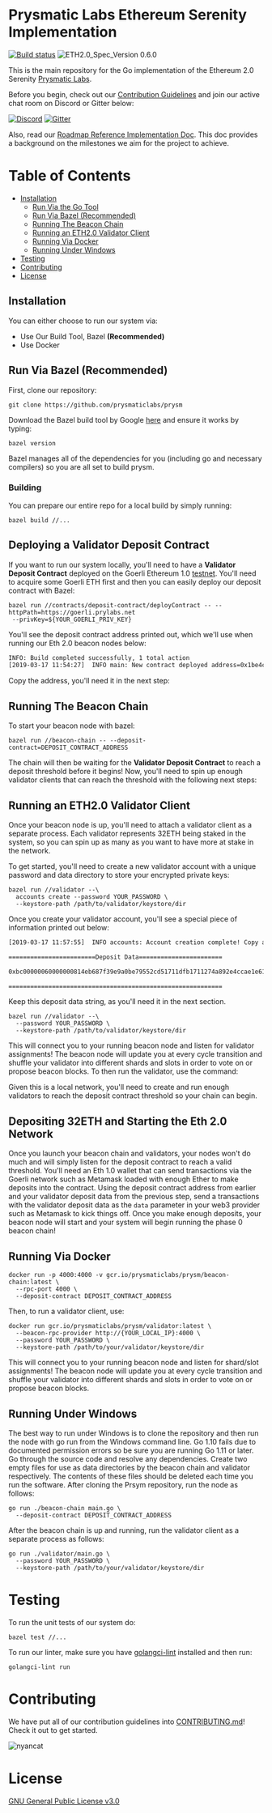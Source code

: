 # Prysmatic Labs Ethereum Serenity Implementation

[![Build status](https://badge.buildkite.com/b555891daf3614bae4284dcf365b2340cefc0089839526f096.svg)](https://buildkite.com/prysmatic-labs/prysm)
![ETH2.0_Spec_Version 0.6.0](https://img.shields.io/badge/ETH2.0%20Spec%20Version-v0.6.0-blue.svg)

This is the main repository for the Go implementation of the Ethereum 2.0 Serenity [Prysmatic Labs](https://prysmaticlabs.com).

Before you begin, check out our [Contribution Guidelines](#contributing) and join our active chat room on Discord or Gitter below:

[![Discord](https://user-images.githubusercontent.com/7288322/34471967-1df7808a-efbb-11e7-9088-ed0b04151291.png)](https://discord.gg/KSA7rPr)
[![Gitter](https://badges.gitter.im/Join%20Chat.svg)](https://gitter.im/prysmaticlabs/geth-sharding?utm_source=badge&utm_medium=badge&utm_campaign=pr-badge)

Also, read our [Roadmap Reference Implementation Doc](https://github.com/prysmaticlabs/prysm/blob/master/docs/ROADMAP.md). This doc provides a background on the milestones we aim for the project to achieve.


# Table of Contents

 - [Installation](#installation)
    - [Run Via the Go Tool](#run-via-the-go-tool)
    - [Run Via Bazel (Recommended)](#run-via-bazel-recommended)
    - [Running The Beacon Chain](#running-the-beacon-chain)
    - [Running an ETH2.0 Validator Client](#running-an-eth20-validator-client)
    - [Running Via Docker](#running-via-docker)
    - [Running Under Windows](#running-under-windows)
-   [Testing](#testing)
-   [Contributing](#contributing)
-   [License](#license)

## Installation

You can either choose to run our system via:

- Use Our Build Tool, Bazel **(Recommended)**
- Use Docker

## Run Via Bazel (Recommended)

First, clone our repository:

```
git clone https://github.com/prysmaticlabs/prysm
```

Download the Bazel build tool by Google [here](https://docs.bazel.build/versions/master/install.html) and ensure it works by typing:

```
bazel version
```

Bazel manages all of the dependencies for you (including go and necessary compilers) so you are all set to build prysm.


### Building

You can prepare our entire repo for a local build by simply running:

```
bazel build //...
```

## Deploying a Validator Deposit Contract

If you want to run our system locally, you'll need to have a **Validator Deposit Contract** deployed on the Goerli Ethereum 1.0 [testnet](https://github.com/goerli/testnet). You'll need to acquire some Goerli ETH first and then you can easily deploy our deposit contract with Bazel:

```
bazel run //contracts/deposit-contract/deployContract -- --httpPath=https://goerli.prylabs.net
 --privKey=${YOUR_GOERLI_PRIV_KEY}
```

You'll see the deposit contract address printed out, which we'll use when running our Eth 2.0 beacon nodes below:

```bash
INFO: Build completed successfully, 1 total action
[2019-03-17 11:54:27]  INFO main: New contract deployed address=0x1be4cbd38AC5b68727dCD2B73fc0553c1832ca42
```

Copy the address, you'll need it in the next step:

## Running The Beacon Chain

To start your beacon node with bazel:

```
bazel run //beacon-chain -- --deposit-contract=DEPOSIT_CONTRACT_ADDRESS
```

The chain will then be waiting for the **Validator Deposit Contract** to reach a deposit threshold before it begins! Now, you'll need to spin up enough validator clients that can reach the threshold with the following next steps:

## Running an ETH2.0 Validator Client

Once your beacon node is up, you'll need to attach a validator client as a separate process. Each validator represents 32ETH being staked in the system, so you can spin up as many as you want to have more at stake in the network.

To get started, you'll need to create a new validator account with a unique password and data directory to store your encrypted private keys:

```
bazel run //validator --\
  accounts create --password YOUR_PASSWORD \
  --keystore-path /path/to/validator/keystore/dir
```

Once you create your validator account, you'll see a special piece of information printed out below:

```bash
[2019-03-17 11:57:55]  INFO accounts: Account creation complete! Copy and paste the deposit data shown below when issuing a transaction into the ETH1.0 deposit contract to activate your validator client

========================Deposit Data=======================

0xbc00000060000000814eb687f39e9a0be79552cd51711dfb1711274a892e4ccae1e61d0bb28ef82c85e81b68b4911f73ca06e6694133c9610a6677d512df7a6a0289ecd1a218a8b2de29fa298c24c9e17dac4d7fb268992e8d08d74fafa076757d28ffa29ea7a36b30000000996e3494661110bf9c72f1bacee84d1b64039092bf1e6856eaf8d87b1a992999d4bff9c3701ded7714e8421c8ec1fd4520000000001e1ba7155f64eda1d1a87f3ed4eaf0280b86bef90b2cd1d9b905e370650251

===========================================================
```

Keep this deposit data string, as you'll need it in the next section.

```
bazel run //validator --\
  --password YOUR_PASSWORD \
  --keystore-path /path/to/validator/keystore/dir
```

This will connect you to your running beacon node and listen for validator assignments! The beacon node will update you at every cycle transition and shuffle your validator into different shards and slots in order to vote on or propose beacon blocks. To then run the validator, use the command:

Given this is a local network, you'll need to create and run enough validators to reach the deposit contract threshold so your chain can begin.

## Depositing 32ETH and Starting the Eth 2.0 Network

Once you launch your beacon chain and validators, your nodes won't do much and will simply listen for the deposit contract to reach a valid threshold. You'll need an Eth 1.0 wallet that can send transactions via the Goerli network such as Metamask loaded with enough Ether to make deposits into the contract. Using the deposit contract address from earlier and your validator deposit data from the previous step, send a transactions with the validator deposit data as the `data` parameter in your web3 provider such as Metamask to kick things off. Once you make enough deposits, your beacon node will start and your system will begin running the phase 0 beacon chain!

## Running Via Docker

```
docker run -p 4000:4000 -v gcr.io/prysmaticlabs/prysm/beacon-chain:latest \
  --rpc-port 4000 \
  --deposit-contract DEPOSIT_CONTRACT_ADDRESS
```

Then, to run a validator client, use:

```
docker run gcr.io/prysmaticlabs/prysm/validator:latest \
  --beacon-rpc-provider http://{YOUR_LOCAL_IP}:4000 \
  --password YOUR_PASSWORD \
  --keystore-path /path/to/your/validator/keystore/dir
```

This will connect you to your running beacon node and listen for shard/slot assignments! The beacon node will update you at every cycle transition and shuffle your validator into different shards and slots in order to vote on or propose beacon blocks.

## Running Under Windows

The best way to run under Windows is to clone the repository and then run the node with go run from the Windows command line. Go 1.10 fails due to documented permission errors so be sure you are running Go 1.11 or later. Go through the source code and resolve any dependencies. Create two empty files for use as data directories by the beacon chain and validator respectively. The contents of these files should be deleted each time you run the software. After cloning the Prsym repository, run the node as follows:

```
go run ./beacon-chain main.go \
  --deposit-contract DEPOSIT_CONTRACT_ADDRESS
```

After the beacon chain is up and running, run the validator client as a separate process as follows:

```
go run ./validator/main.go \
  --password YOUR_PASSWORD \
  --keystore-path /path/to/your/validator/keystore/dir
```

# Testing

To run the unit tests of our system do:

```
bazel test //...
```

To run our linter, make sure you have [golangci-lint](https://https://github.com/golangci/golangci-lint) installed and then run:

```
golangci-lint run
```

# Contributing

We have put all of our contribution guidelines into [CONTRIBUTING.md](https://github.com/prysmaticlabs/prysm/blob/master/CONTRIBUTING.md)! Check it out to get started.

![nyancat](https://encrypted-tbn0.gstatic.com/images?q=tbn:ANd9GcRBSus2ozk_HuGdHMHKWjb1W5CmwwoxmYIjIBmERE1u-WeONpJJXg)

# License

[GNU General Public License v3.0](https://www.gnu.org/licenses/gpl-3.0.en.html)
